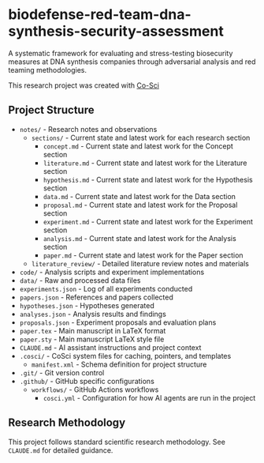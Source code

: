 # biodefense-red-team-dna-synthesis-security-assessment

A systematic framework for evaluating and stress-testing biosecurity measures at DNA synthesis companies through adversarial analysis and red teaming methodologies.

This research project was created with [Co-Sci](https://co-sci.org)

## Project Structure

- `notes/` - Research notes and observations
  - `sections/` - Current state and latest work for each research section
    - `concept.md` - Current state and latest work for the Concept section
    - `literature.md` - Current state and latest work for the Literature section
    - `hypothesis.md` - Current state and latest work for the Hypothesis section
    - `data.md` - Current state and latest work for the Data section
    - `proposal.md` - Current state and latest work for the Proposal section
    - `experiment.md` - Current state and latest work for the Experiment section
    - `analysis.md` - Current state and latest work for the Analysis section
    - `paper.md` - Current state and latest work for the Paper section
  - `literature_review/` - Detailed literature review notes and materials
- `code/` - Analysis scripts and experiment implementations
- `data/` - Raw and processed data files
- `experiments.json` - Log of all experiments conducted
- `papers.json` - References and papers collected
- `hypotheses.json` - Hypotheses generated
- `analyses.json` - Analysis results and findings
- `proposals.json` - Experiment proposals and evaluation plans
- `paper.tex` - Main manuscript in LaTeX format
- `paper.sty` - Main manuscript LaTeX style file
- `CLAUDE.md` - AI assistant instructions and project context
- `.cosci/` - CoSci system files for caching, pointers, and templates
  - `manifest.xml` - Schema definition for project structure
- `.git/` - Git version control
- `.github/` - GitHub specific configurations
  - `workflows/` - GitHub Actions workflows
    - `cosci.yml` - Configuration for how AI agents are run in the project

## Research Methodology

This project follows standard scientific research methodology. See `CLAUDE.md` for detailed guidance.
